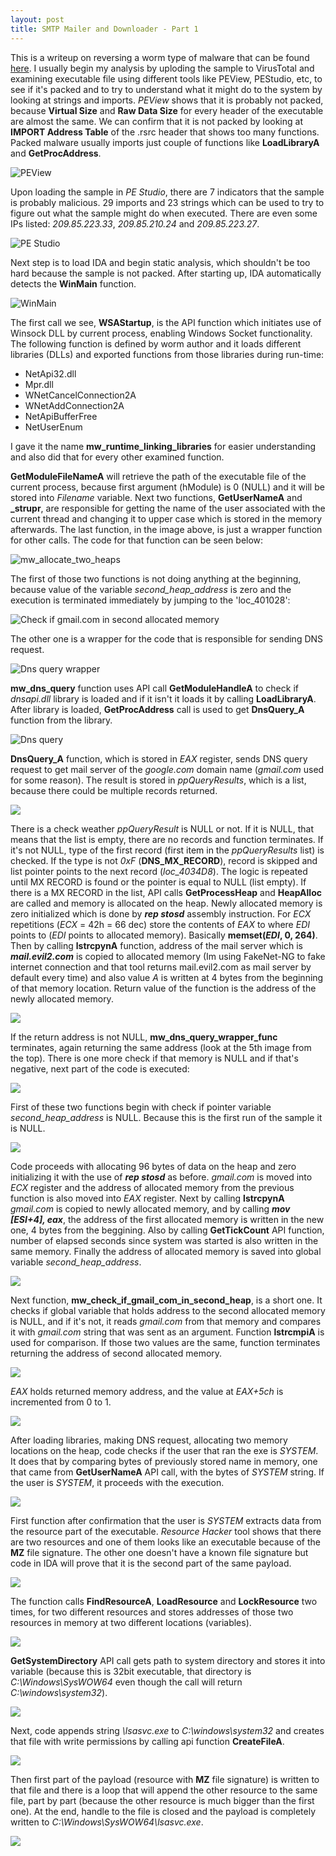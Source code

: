 ```yaml
---
layout: post
title: SMTP Mailer and Downloader - Part 1
---
```


This is a writeup on reversing a worm type of malware that can be found [here](https://github.com/fabrimagic72/malware-samples/blob/master/Downloader-CUZ/smb-7teux2sm.zip).
I usually begin my analysis by uploding the sample to VirusTotal and examining executable file using different tools like PEView, PEStudio, etc, to see if it's packed and to try to understand what it might do to the system by looking at strings and imports.
*PEView* shows that it is probably not packed, because **Virtual Size** and **Raw Data Size** for every header of the executable are almost the same. We can confirm that it is not packed by looking at **IMPORT Address Table** of the .rsrc header that shows too many functions. Packed malware usually imports just couple of functions like **LoadLibraryA** and **GetProcAddress**.

![PEView](/images/SMTP_Worm/peviewimg.JPG)

Upon loading the sample in *PE Studio*, there are 7 indicators that the sample is probably malicious. 29 imports and 23 strings which can be used to try to 
figure out what the sample might do when executed. There are even some IPs listed: *209.85.223.33*, *209.85.210.24* and *209.85.223.27*.

![PE Studio](/images/SMTP_Worm/pestudioimg.JPG)

Next step is to load IDA and begin static analysis, which shouldn't be too hard because the sample is not packed.
After starting up, IDA automatically detects the **WinMain** function.

![WinMain](/images/SMTP_Worm/idawinmain.JPG)

The first call we see, **WSAStartup**, is the API function which initiates use of Winsock DLL by current process, enabling Windows Socket functionality.
The following function is defined by worm author and it  loads different libraries (DLLs) and exported functions from those libraries during run-time:
* NetApi32.dll
* Mpr.dll
* WNetCancelConnection2A
* WNetAddConnection2A
* NetApiBufferFree
* NetUserEnum

I gave it the name **mw_runtime_linking_libraries** for easier understanding and also did that for every other examined function.

**GetModuleFileNameA** will retrieve the path of the executable file of the current process, because first argument (hModule) is 0 (NULL) and it will be stored into *Filename* variable.
Next two functions, **GetUserNameA** and **_strupr**, are responsible for getting the name of the user associated with the current thread and changing it to 
upper case which is stored in the memory afterwards.
The last function, in the image above, is just a wrapper function for other calls. The code for that function can be seen below:

![mw_allocate_two_heaps](/images/SMTP_Worm/mw_allocating_two_heaps.JPG)

The first of those two functions is not doing anything at the beginning, because value of the variable *second_heap_address* is zero and the execution is 
terminated immediately by jumping to the 'loc_401028':

![Check if gmail.com in second allocated memory](/images/SMTP_Worm/mw_check_if_gmail_com_in_second_heap_1.JPG)

The other one is a wrapper for the code that is responsible for sending DNS request.

![Dns query wrapper](/images/SMTP_Worm/mw_dns_query_wrapper.JPG)

**mw_dns_query** function uses API call **GetModuleHandleA** to check if *dnsapi.dll* library is loaded and if it isn't it loads it by calling **LoadLibraryA**. After library is loaded, **GetProcAddress** call is used to get **DnsQuery_A** function from the library.

![Dns query](/images/SMTP_Worm/mw_dns_query_1.JPG)

**DnsQuery_A** function, which is stored in *EAX* register, sends DNS query request to get mail server of the *google.com* domain name (*gmail.com* used for some reason). The result is stored in *ppQueryResults*, which is a list, because there could be multiple records returned.

![](/images/SMTP_Worm/dnsquery_a.JPG)

There is a check weather *ppQueryResult* is NULL or not. If it is NULL, that means that the list is empty, there are no records and function terminates.
If it's not NULL, type of the first record (first item in the *ppQueryResults* list) is checked. If the type is not *0xF* (**DNS_MX_RECORD**), 
record is skipped and list pointer points to the next record (*loc_4034D8*). The logic is repeated until MX RECORD is found or the pointer is equal to NULL (list empty).
If there is a MX RECORD in the list, API calls **GetProcessHeap** and **HeapAlloc** are called and memory is allocated on the heap.
Newly allocated memory is zero initialized which is done by ***rep stosd*** assembly instruction. For *ECX* repetitions (*ECX* = 42h = 66 dec) store
the contents of *EAX* to where *EDI* points to (*EDI* points to allocated memory).
Basically **memset(*EDI*, 0, 264)**.
Then by calling **lstrcpynA** function, address of the mail server which is ***mail.evil2.com*** is copied to allocated memory
(Im using FakeNet-NG to fake internet connection and that tool returns mail.evil2.com as mail server by default every time) and also value *A* 
is written at 4 bytes from the beginning of that memory location. Return value of the function is the address of the newly allocated memory.

![](/images/SMTP_Worm/dns_records_list.JPG)

If the return address is not NULL, **mw_dns_query_wrapper_func** terminates, again returning the same address (look at the 5th image from the top).
There is one more check if that memory is NULL and if that's negative, next part of the code is executed:

![](/images/SMTP_Worm/mw_second_heap.JPG)

First of these two functions begin with check if pointer variable *second_heap_address* is NULL. Because this is the first run of the sample 
it is NULL.

![](/images/SMTP_Worm/second_heap_begin.JPG)

Code proceeds with allocating 96 bytes of data on the heap and zero initializing it with the use of ***rep stosd*** as before.
*gmail.com* is moved into *ECX* register and the address of allocated memory from the previous function is also moved into *EAX* register.
Next by calling **lstrcpynA** *gmail.com* is copied to newly allocated memory, and by calling ***mov [ESI+4], eax***, the address of the first allocated memory is 
written in the new one, 4 bytes from the beggining. Also by calling **GetTickCount** API function, number of elapsed seconds since system was started is also written in the same memory.
Finally the address of allocated memory is saved into global variable *second_heap_address*.

![](/images/SMTP_Worm/second_heap_mid.JPG)

Next function, **mw_check_if_gmail_com_in_second_heap**, is a short one. It checks if global variable that holds address to the second allocated memory is NULL, 
and if it's not, it reads *gmail.com* from that memory and compares it with *gmail.com* string that was sent as an argument. Function **lstrcmpiA** is used for comparison. If those two values are the same, function terminates returning the address of second allocated memory.

![](/images/SMTP_Worm/mw_compare_gmail.JPG)

*EAX* holds returned memory address, and the value at *EAX+5ch* is incremented from 0 to 1.

![](/images/SMTP_Worm/5c_from_0_to_1.JPG)

After loading libraries, making DNS request, allocating two memory locations on the heap, code checks if the user that ran the exe is *SYSTEM*.
It does that by comparing bytes of previously stored name in memory, one that came from **GetUserNameA** API call, with the bytes of *SYSTEM* string. 
If the user is *SYSTEM*, it proceeds with the execution.

![](/images/SMTP_Worm/check_if_system.JPG)

First function after confirmation that the user is *SYSTEM* extracts data from the resource part of the executable. *Resource Hacker* tool shows that 
there are two resources and one of them looks like an executable because of the **MZ** file signature. The other one doesn't have a known file signature 
but code in IDA will prove that it is the second part of the same payload.

![](/images/SMTP_Worm/resourcehacker.JPG)

The function calls **FindResourceA**, **LoadResource** and **LockResource** two times, for two different resources and stores addresses of those two resources 
in memory at two different locations (variables).

![](/images/SMTP_Worm/loading_resources.JPG)

**GetSystemDirectory** API call gets path to system directory and stores it into variable (because this is 32bit executable, that directory is *C:\\Windows\\SysWOW64* even though the call will return *C:\\windows\\system32*).

![](/images/SMTP_Worm/getsystemdir.JPG)

Next, code appends string *\\lsasvc.exe* to *C:\\windows\\system32* and creates that file with write permissions by calling api function **CreateFileA**.

![](/images/SMTP_Worm/create_file_1.JPG)

Then first part of the payload (resource with **MZ** file signature) is written to that file and there is a loop that will append the other resource to 
the same file, part by part (because the other resource is much bigger than the first one). At the end, handle to the file is closed and the payload is completely written to *C:\\Windows\\SysWOW64\\lsasvc.exe*.

![](/images/SMTP_Worm/loop_append_resource.JPG)
